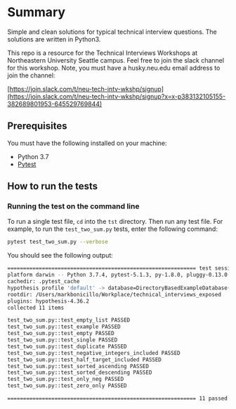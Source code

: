 # Summary

Simple and clean solutions for typical technical interview questions. The solutions are written in Python3.

This repo is a resource for the Technical Interviews Workshops at Northeastern University Seattle campus. Feel free to join the slack channel for this workshop. Note, you must have a husky.neu.edu email address to join the channel:

[https://join.slack.com/t/neu-tech-intv-wkshp/signup](https://join.slack.com/t/neu-tech-intv-wkshp/signup?x=x-p383132105155-382689801953-645529769844)

## Prerequisites

You must have the following installed on your machine:

* Python 3.7
* [Pytest](https://docs.pytest.org/en/latest/index.html)

## How to run the tests

### Running the test on the command line

To run a single test file, `cd` into the `tst` directory. Then run any test file. For example, to run the `test_two_sum.py` tests, enter the following command:

```bash
pytest test_two_sum.py --verbose
```

You should see the following output:

```bash
============================================================ test session starts ============================================================
platform darwin -- Python 3.7.4, pytest-5.1.3, py-1.8.0, pluggy-0.13.0 -- /Users/markbonicillo/Python-Virtual-Environments/ipython_env/bin/python
cachedir: .pytest_cache
hypothesis profile 'default' -> database=DirectoryBasedExampleDatabase('/Users/markbonicillo/Workplace/technical_interviews_exposed/tst/.hypothesis/examples')
rootdir: /Users/markbonicillo/Workplace/technical_interviews_exposed
plugins: hypothesis-4.36.2
collected 11 items

test_two_sum.py::test_empty_list PASSED                                                                                               [  9%]
test_two_sum.py::test_example PASSED                                                                                                  [ 18%]
test_two_sum.py::test_empty PASSED                                                                                                    [ 27%]
test_two_sum.py::test_single PASSED                                                                                                   [ 36%]
test_two_sum.py::test_duplicate PASSED                                                                                                [ 45%]
test_two_sum.py::test_negative_integers_included PASSED                                                                               [ 54%]
test_two_sum.py::test_half_target_included PASSED                                                                                     [ 63%]
test_two_sum.py::test_sorted_ascending PASSED                                                                                         [ 72%]
test_two_sum.py::test_sorted_descending PASSED                                                                                        [ 81%]
test_two_sum.py::test_only_neg PASSED                                                                                                 [ 90%]
test_two_sum.py::test_zero_only PASSED                                                                                                [100%]

============================================================ 11 passed in 0.11s =============================================================
```

